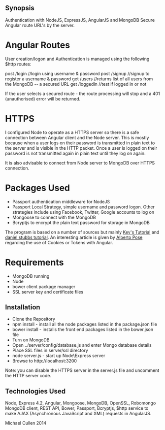 ## Synopsis
 

Authentication with NodeJS, ExpressJS, AngularJS and MongoDB
Secure Angular route URL's by the server.


# Angular Routes 

User creation/logon and Authentication is managed using the following $http routes: 

post /login		//login using username & password
post /signup 	//signup to register a username & password
get /users 		//returns list of all users from the MongoDB -- a secured URL
get /loggedin 	//test if logged in or not

If the user selects a secured route - the route processing will stop and a 401 (unauthorised) error will be returned.


# HTTPS

I configured Node to operate as a HTTPS server so there is a safe connection between Angular client and the Node server.
This is mostly because when a user logs on their password is transmitted in plain text to the server and is visible in the HTTP packet.
Once a user is logged on their password is not transmitted again in plain text until they log on again.

It is also advisable to connect from Node server to MongoDB over HTTPS connection.


# Packages Used

- Passport authentication middleware for NodeJS 
- Passport Local Strategy, simple username and password logon. Other strategies include using Facebook, Twitter, Google accounts to log on
- Mongoose to connect with the MongoDB
- Bcryptjs to encrypt the plain text password for storage in MongoDB


The program is based on a number of sources but mainly [Kev's Tutorial](https://vickev.com/#!/article/authentication-in-single-page-applications-node-js-passportjs-angularjs) and [daniel stubbs tutorial](http://danielstudds.com/setting-up-passport-js-secure-spa-part-1/). 
An interesting article is given by [Alberto Pose](https://auth0.com/blog/2014/01/07/angularjs-authentication-with-cookies-vs-token/) regarding the use of Cookies or Tokens with Angular. 


# Requirements

* MongoDB running
* Node
* bower client package manager
* SSL server key and certificate files 


## Installation

* Clone the Repository
* npm install - install all the node packages listed in the package.json file 
* bower install - installs the front end packages listed in the bower.json file
* Turn on MongoDB
* Open ../server/config/database.js and enter Mongo database details
* Place SSL files in server/ssl directory
* node server.js - start up Node\Express server
* Browse to http://localhost:3200


Note: you can disable the HTTPS server in the server.js file and uncomment the HTTP server code.


## Technologies Used
 
Node, Express 4.2, Angular, Mongoose, MongoDB, OpenSSL, Robomongo MongoDB client, REST API, Bower, Passport, Bcryptjs,
$http service to make AJAX (Asynchronous JavaScript and XML) requests in AngularJS.


Michael Cullen
2014
